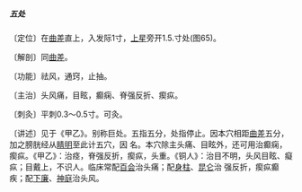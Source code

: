 ##### 五处

〔定位〕在[曲差](https://www.gmzyjc.com/read/zjs/zjs3.1.7-8-0.0.1.3.4.md)直上，入发际1寸，[上星](https://www.gmzyjc.com/read/zjs/zjs3.2.2-0.0.1.3.23.md)旁开1.5.寸处(图65)。

〔解剖〕同[曲差](https://www.gmzyjc.com/read/zjs/zjs3.1.7-8-0.0.1.3.4.md)。

〔功能〕祛风，通窍，止抽。

〔主治〕头风痛，目眩，癫痫、脊强反折、瘈疭。

〔刺灸〕平刺0.3〜0.5寸。可灸。

〔讲述〕见于《甲乙》。别称巨处。五指五分，处指停止。因本穴相距[曲差](https://www.gmzyjc.com/read/zjs/zjs3.1.7-8-0.0.1.3.4.md)五分，加之膀胱经从[睛明](https://www.gmzyjc.com/read/zjs/zjs3.1.7-8-0.0.1.3.1.md)至此计五穴，因 名。本穴除主头痛、目眩外，还可用治癫痫，瘈疭。《甲乙》：治痉，脊强反折，瘈疭，头重。《铜人》：治目不明，头风目眩、癡疭；目戴上，不识人。临床常配[百会](https://www.gmzyjc.com/read/zjs/zjs3.2.2-0.0.1.3.20.md)治头痛；配[身柱](https://www.gmzyjc.com/read/zjs/zjs3.2.2-0.0.1.3.12.md)、[昆仑](https://www.gmzyjc.com/read/zjs/zjs3.1.7-8-0.0.1.3.60.md)治 强反折，瘈疭癫疾；配[下廉](https://www.gmzyjc.com/read/zjs/zjs3.1.1-3-0.1.2.3.8.md)、[神庭](https://www.gmzyjc.com/read/zjs/zjs3.2.2-0.0.1.3.24.md)治头风。
